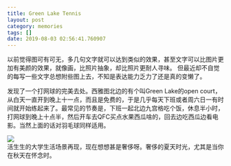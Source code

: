 ```yaml
---
title: Green Lake Tennis
layout: post
category: memories
tags: []
date: 2019-08-03 02:56:41.760907
---
```


以前觉得图可有可无，多几句文字就可以达到类似的效果，甚至文字可以比图片更加有美颜的效果，就像画，比照片抽象，却比照片更耐人寻味。
但最近却不自觉的每写一些文字总想附些图上去，不知是表达能力乏力了还是真的变懒了。

发现了一个打网球的完美去处。西雅图北边的有个叫Green Lake的open court，从白天一直开到晚上十一点，而且是免费的，于是几乎每天下班或者周六日一有时间就开始练起来了。最常见的节奏是，下班一起北边九宫格吃个饭，休息半小时，打网球到晚上十点半，然后开车去QFC买点水果西瓜啥的，回去边吃西瓜边看电影。当然上面的话对羽毛球同样适用。

![]({{site.cdnurl}}/assets/yinshui/images/posts/green-lake-tenis.JPG)  
活生生的大学生活场景再现，现在想想甚是奢侈呀。奢侈的夏天时光，尤其是当你在秋天在怀念时。